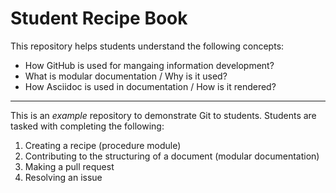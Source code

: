 # Student Recipe Book

This repository helps students understand the following concepts:
* How GitHub is used for mangaing information development?
* What is modular documentation / Why is it used?
* How Asciidoc is used in documentation / How is it rendered?
___________________________________________________________________________________________________________________

This is an _example_ repository to demonstrate Git to students. Students are tasked with completing the following:
1) Creating a recipe (procedure module) 
3) Contributing to the structuring of a document (modular documentation)
4) Making a pull request
5) Resolving an issue



